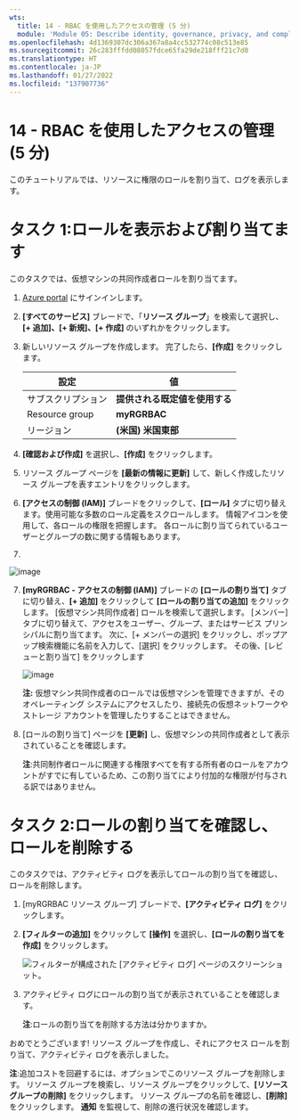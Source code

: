 ```yaml
---
wts:
  title: 14 - RBAC を使用したアクセスの管理 (5 分)
  module: 'Module 05: Describe identity, governance, privacy, and compliance features'
ms.openlocfilehash: 4d1369307dc306a367a8a4cc532774c08c513e85
ms.sourcegitcommit: 26c283fffdd08057fdce65fa29de218fff21c7d0
ms.translationtype: HT
ms.contentlocale: ja-JP
ms.lasthandoff: 01/27/2022
ms.locfileid: "137907736"
---
```

# <a name="14---manage-access-with-rbac-5-min"></a>14 - RBAC を使用したアクセスの管理 (5 分)

このチュートリアルでは、リソースに権限のロールを割り当て、ログを表示します。

# <a name="task-1-view-and-assign-roles"></a>タスク 1:ロールを表示および割り当てます

このタスクでは、仮想マシンの共同作成者ロールを割り当てます。 

1. [Azure portal](https://portal.azure.com) にサインインします。

2. **[すべてのサービス]** ブレードで、「**リソース グループ**」を検索して選択し、**[+ 追加]、[+ 新規]、[+ 作成]** のいずれかをクリックします。

3. 新しいリソース グループを作成します。 完了したら、**[作成]** をクリックします。 

    | 設定 | 値 |
    | -- | -- |
    | サブスクリプション | **提供される既定値を使用する** |
    | Resource group | **myRGRBAC** |
    | リージョン | **(米国) 米国東部** |
   

4. **[確認および作成]** を選択し、**[作成]** をクリックします。

5. リソース グループ ページを **[最新の情報に更新]** して、新しく作成したリソース グループを表すエントリをクリックします。

6. **[アクセスの制御 (IAM)]** ブレードをクリックして、**[ロール]** タブに切り替えます。使用可能な多数のロール定義をスクロールします。 情報アイコンを使用して、各ロールの権限を把握します。 各ロールに割り当てられているユーザーとグループの数に関する情報もあります。
7. 
![image](https://user-images.githubusercontent.com/89808319/144266949-f19d91ab-31d6-4c8b-af36-c00035925cf0.png)

7. **[myRGRBAC - アクセスの制御 (IAM)]** ブレードの **[ロールの割り当て]** タブに切り替え、**[+ 追加]** をクリックして **[ロールの割り当ての追加]** をクリックします。 [仮想マシン共同作成者] ロールを検索して選択します。 [メンバー] タブに切り替えて、アクセスをユーザー、グループ、またはサービス プリンシパルに割り当てます。 次に、[+ メンバーの選択] をクリックし、ポップアップ検索機能に名前を入力して、[選択] をクリックします。 その後、[レビューと割り当て] をクリックします

    
    ![image](https://user-images.githubusercontent.com/89808319/144266255-3a0f8574-9358-4c21-8f95-3503747e77c8.png)

 

    **注:**  仮想マシン共同作成者のロールでは仮想マシンを管理できますが、そのオペレーティング システムにアクセスしたり、接続先の仮想ネットワークやストレージ アカウントを管理したりすることはできません。

  

8. [ロールの割り当て] ページを **[更新]** し、仮想マシンの共同作成者として表示されていることを確認します。 

    **注**:共同制作者ロールに関連する権限すべてを有する所有者のロールをアカウントがすでに有しているため、この割り当てにより付加的な権限が付与される訳ではありません。

# <a name="task-2-monitor-role-assignments-and-remove-a-role"></a>タスク 2:ロールの割り当てを確認し、ロールを削除する

このタスクでは、アクティビティ ログを表示してロールの割り当てを確認し、ロールを削除します。 

1. [myRGRBAC リソース グループ] ブレードで、**[アクティビティ ログ]** をクリックします。

2. **[フィルターの追加]** をクリックして **[操作]** を選択し、**[ロールの割り当てを作成]** をクリックします。

    ![フィルターが構成された [アクティビティ ログ] ページのスクリーンショット。](../images/1503.png)

3. アクティビティ ログにロールの割り当てが表示されていることを確認します。 

    **注**:ロールの割り当てを削除する方法は分かりますか。

おめでとうございます! リソース グループを作成し、それにアクセス ロールを割り当て、アクティビティ ログを表示しました。 

**注**:追加コストを回避するには、オプションでこのリソース グループを削除します。 リソース グループを検索し、リソース グループをクリックして、**[リソース グループの削除]** をクリックします。 リソース グループの名前を確認し、**[削除]** をクリックします。 **通知** を監視して、削除の進行状況を確認します。

